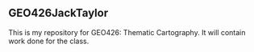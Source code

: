 ## GEO426JackTaylor ##
This is my repository for GEO426: Thematic Cartography. It will contain work done for the class.
